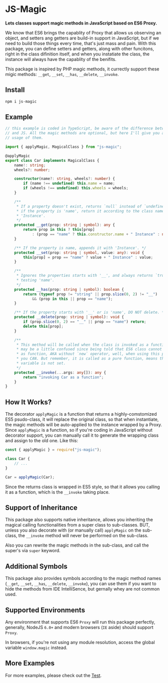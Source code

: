 # JS-Magic

**Lets classes support magic methods in JavaScript based on ES6 Proxy.**

We know that ES6 brings the capablity of Proxy that allows us observing an 
object, and setters ang getters are build-in support in JavaScript, but if we 
need to build those things every time, that's just mass and pain. With this 
package, you can define setters and getters, along with other funcitons, right 
in the class difinition itself, and when you instatiate the class, the instance
will always have the capablity of the benifits.

This package is inspired by PHP magic methods, it currectly support these migic 
methods: `__get`, `__set`, `__has`, `__delete`, `__invoke`.

## Install

```sh
npm i js-magic
```

## Example

```typescript
// this example is coded in TypeScript, be aware of the difference between TS 
// and JS. All the magic methods are optional, but here I'll give you all the 
// usage of them.

import { applyMagic, MagicalClass } from "js-magic";

@applyMagic
export class Car implements MagicalClass {
    name!: string;
    wheels?: number;

    constructor(name?: string, wheels?: number) {
        if (name !== undefined) this.name = name;
        if (wheels !== undefined) this.wheels = wheels;
    }

    /**
     * If a property doesn't exist, returns `null` instead of `undefined`, and 
     * if the property is 'name', return it according to the class name plus 
     * 'Instance'. 
     */
    protected __get(prop: string | symbol): any {
        return prop in this ? this[prop]
            : (prop == "name" ? this.constructor.name + " Instance" : null);
    }

    /** If the property is name, appends it with 'Instance'. */
    protected __set(prop: string | symbol, value: any): void {
        this[prop] = prop == "name" ? value + " Instance" : value;
    }

    /**
     * Ignores the properties starts with '__', and always returns `true` when 
     * testing 'name'.
     */
    protected __has(prop: string | symbol): boolean {
        return (typeof prop != "string" || prop.slice(0, 2) != "__")
            && (prop in this || prop == "name");
    }

    /** If the property starts with '__' or is 'name', DO NOT delete. */
    protected __delete(prop: string | symbol): void {
        if (prop.slice(0, 2) == "__" || prop == "name") return;
        delete this[prop];
    }

    /**
     * This method will be called when the class is invoked as a function. You 
     * may be a little confused since being told that ES6 class cannot be called
     * as function, AKA without `new` operator, well, when using this package, 
     * you CAN. But remember, it is called as a pure function, means the `this` 
     * variable is not set.
     */
    protected __invoke(...args: any[]): any {
        return "invoking Car as a function";
    }
}
```

## How It Works?

The decorator `applyMagic` is a function that returns a highly-comstomized ES5 
psudo-class, it will replace the original class, so that when instantiate, the 
magic methods will be auto-applied to the instance wrapped by a Proxy. Since 
`applyMagic` is a function, so if you're coding in JavaScript without decorator
support, you can manually call it to generate the wrapping class and assign to 
the old one. Like this:

```javascript
const { applyMagic } = require("js-magic");

class Car {
    // ...
}

Car = applyMagic(Car);
```

Since the returns class is wrapped in ES5 style, so that it allows you calling 
it as a function, which is the `__invoke` taking place.

## Support of Inheritance

This package also supports native inheritance, allows you inheriting the magical
calling functionalities from a super class to sub-classes. BUT, unless you also
decorate with (or manually call) `applyMagic` on the sub-class, the `__invoke` 
method will never be performed on the sub-class.

Also you can rewrite the magic methods in the sub-class, and call the super's 
via `super` keyword.

## Additional Symbols

This package also provides symbols according to the magic method names (`__get`, 
`__set`, `__has`, `__delete`, `__invoke`), you can use them if you want to hide 
the methods from IDE IntelliSence, but gernally whey are not common used.

## Supported Environments

Any environment that supports ES6 `Proxy` will run this package perfectly, 
generally, NodeJS `6.0+` and modern browsers (`IE` aside) should support `Proxy`.

In browsers, if you're not using any module resolution, access the global 
variable `window.magic` instead.

## More Examples

For more examples, please check out the [Test](./test.js).